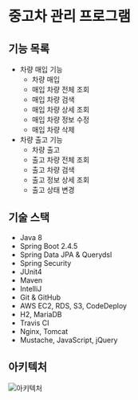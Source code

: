# 중고차 관리 프로그램
## 기능 목록
* 차량 매입 기능
  * 차량 매입
  * 매입 차량 전체 조회
  * 매입 차량 검색
  * 매입 차량 상세 조회
  * 매입 차량 정보 수정
  * 매입 차량 삭제
* 차량 출고 기능
  * 차량 출고
  * 출고 차량 전체 조회
  * 출고 차량 검색
  * 출고 정보 상세 조회
  * 출고 상태 변경

## 기술 스택
* Java 8
* Spring Boot 2.4.5
* Spring Data JPA & Querydsl
* Spring Security
* JUnit4
* Maven
* IntelliJ
* Git & GitHub
* AWS EC2, RDS, S3, CodeDeploy
* H2, MariaDB
* Travis CI
* Nginx, Tomcat
* Mustache, JavaScript, jQuery

## 아키텍처
![아키텍처](https://raw.githubusercontent.com/smpark1020/tistory/master/%EC%82%AC%EC%9D%B4%EB%93%9C%ED%94%84%EB%A1%9C%EC%A0%9D%ED%8A%B8/%EC%95%84%ED%82%A4%ED%85%8D%EC%B2%98.png)
